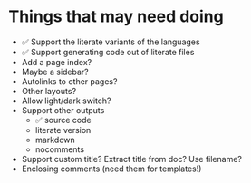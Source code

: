 # Things that may need doing

* ✅ Support the literate variants of the languages
* ✅ Support generating code out of literate files
* Add a page index?
* Maybe a sidebar?
* Autolinks to other pages?
* Other layouts?
* Allow light/dark switch?
* Support other outputs
  * ✅ source code
  * literate version
  * markdown
  * nocomments
* Support custom title? Extract title from doc? Use filename?
* Enclosing comments (need them for templates!)